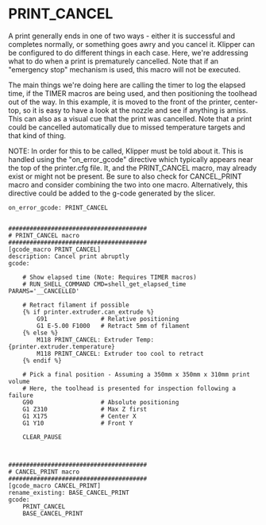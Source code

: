 # PRINT_CANCEL
A print generally ends in one of two ways - either it is successful and completes normally, or something goes awry and you cancel it. Klipper can be configured to do different things in each case.
Here, we're addressing what to do when a print is prematurely cancelled. Note that if an "emergency stop" mechanism is used, this macro will not be executed.

The main things we're doing here are calling the timer to log the elapsed time, if the TIMER macros are being used, and then positioning the toolhead out of the way. In this example, it is moved
to the front of the printer, center-top, so it is easy to have a look at the nozzle and see if anything is amiss. This can also as a visual cue that the print was cancelled. 
Note that a print could be cancelled automatically due to missed temperature targets and that kind of thing.

NOTE: In order for this to be called, Klipper must be told about it. This is handled using the "on_error_gcode" directive which typically appears near the top of the printer.cfg file. 
It, and the PRINT_CANCEL macro, may already exist or might not be present. Be sure to also check for CANCEL_PRINT macro and consider combining the two into one macro. 
Alternatively, this directive could be added to the g-code generated by the slicer.
``` 
on_error_gcode: PRINT_CANCEL
```

```

#######################################
# PRINT_CANCEL macro
#######################################
[gcode_macro PRINT_CANCEL]
description: Cancel print abruptly
gcode:

    # Show elapsed time (Note: Requires TIMER macros)
    # RUN_SHELL_COMMAND CMD=shell_get_elapsed_time PARAMS='__CANCELLED'
    
    # Retract filament if possible
    {% if printer.extruder.can_extrude %}
        G91               # Relative positioning
        G1 E-5.00 F1000   # Retract 5mm of filament
    {% else %}
        M118 PRINT_CANCEL: Extruder Temp: {printer.extruder.temperature}
        M118 PRINT_CANCEL: Extruder too cool to retract
    {% endif %}

    # Pick a final position - Assuming a 350mm x 350mm x 310mm print volume
    # Here, the toolhead is presented for inspection following a failure
    G90                   # Absolute positioning
    G1 Z310               # Max Z first
    G1 X175               # Center X
    G1 Y10                # Front Y
    
    CLEAR_PAUSE



#######################################
# CANCEL_PRINT macro
#######################################
[gcode_macro CANCEL_PRINT]
rename_existing: BASE_CANCEL_PRINT
gcode:
    PRINT_CANCEL
    BASE_CANCEL_PRINT

```
